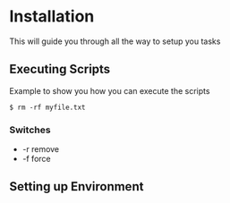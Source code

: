# Installation
This will guide you through all the way to setup you tasks
## Executing Scripts
Example to show you how you can execute the scripts
```
$ rm -rf myfile.txt
```
### Switches
* -r remove
* -f force
## Setting up Environment
